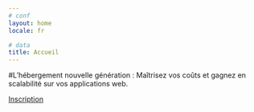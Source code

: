 ```yaml
---
# conf
layout: home
locale: fr

# data
title: Accueil
---
```

#L’hébergement nouvelle génération&nbsp;: Maîtrisez vos coûts et gagnez en scalabilité sur vos applications web.

<a class="btn btn-primary btn-large" href="/fr/#login-signup">Inscription</a>

